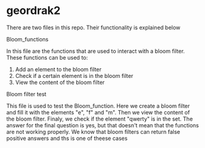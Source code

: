 # geordrak2
There are two files in this repo. Their functionality is explained below

Bloom_functions

In this file are the functions that are used to interact with a bloom filter. These functions can be used to:
1. Add an element to the bloom filter
2. Check if a certain element is in the bloom filter
3. View the content of the bloom filter


Bloom filter test

This file is used to test the Bloom_function. 
Here we create a bloom filter and fill it with the elements "e", "f" and "m". Then we view the content of the bloom filter. Finaly, we check if the element "qwerty" is in the set. 
The answer for the final question is yes, but that doesn't mean that the functions are not working properly. We know that bloom filters can return false positive answers and ths is one of theese cases
